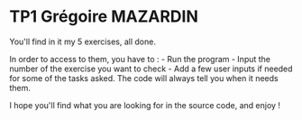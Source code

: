 # TP1 Grégoire MAZARDIN

You'll find in it my 5 exercises, all done.

In order to access to them, you have to : 
	- Run the program
	- Input the number of the exercise 
	  you want to check
	- Add a few user inputs if needed for some
	  of the tasks asked. The code will 
	  always tell you when it needs them.

I hope you'll find what you are looking for in 
the source code, and enjoy !  